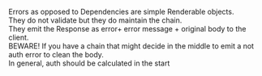 Errors as opposed to Dependencies are simple Renderable objects.  
They do not validate but they do maintain the chain.  
They emit the Response as error+ error message + original body to the client.  
BEWARE! If you have a chain that might decide in the middle to emit a not auth error to clean the body.  
In general, auth should be calculated in the start